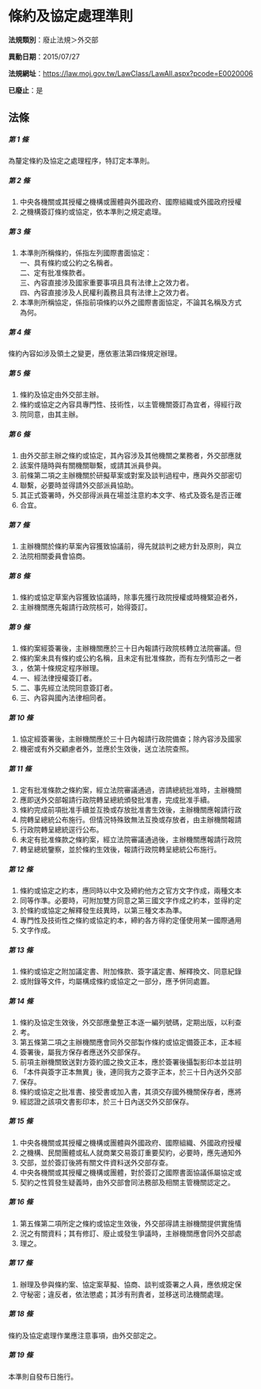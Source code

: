 # 條約及協定處理準則

**法規類別**：廢止法規＞外交部

**異動日期**：2015/07/27  

**法規網址**：https://law.moj.gov.tw/LawClass/LawAll.aspx?pcode=E0020006

**已廢止**：是



## 法條
##### 第 1 條
為釐定條約及協定之處理程序，特訂定本準則。

##### 第 2 條
1. 中央各機關或其授權之機構或團體與外國政府、國際組織或外國政府授權
1. 之機構簽訂條約或協定，依本準則之規定處理。

##### 第 3 條
1. 本準則所稱條約，係指左列國際書面協定：  
一、具有條約或公約之名稱者。  
二、定有批准條款者。  
三、內容直接涉及國家重要事項且具有法律上之效力者。  
四、內容直接涉及人民權利義務且具有法律上之效力者。
1. 本準則所稱協定，係指前項條約以外之國際書面協定，不論其名稱及方式  
為何。

##### 第 4 條
條約內容如涉及領土之變更，應依憲法第四條規定辦理。

##### 第 5 條
1. 條約及協定由外交部主辦。
1. 條約或協定之內容具專門性、技術性，以主管機關簽訂為宜者，得經行政
1. 院同意，由其主辦。

##### 第 6 條
1. 由外交部主辦之條約或協定，其內容涉及其他機關之業務者，外交部應就
1. 該案件隨時與有關機關聯繫，或請其派員參與。
1. 前條第二項之主辦機關於研擬草案或對案及談判過程中，應與外交部密切
1. 聯繫，必要時並得請外交部派員協助。
1. 其正式簽署時，外交部得派員在場並注意約本文字、格式及簽名是否正確
1. 合宜。

##### 第 7 條
1. 主辦機關於條約草案內容獲致協議前，得先就談判之總方針及原則，與立
1. 法院相關委員會協商。

##### 第 8 條
1. 條約或協定草案內容獲致協議時，除事先獲行政院授權或時機緊迫者外，
1. 主辦機關應先報請行政院核可，始得簽訂。

##### 第 9 條
1. 條約案經簽署後，主辦機關應於三十日內報請行政院核轉立法院審議。但
1. 條約案未具有條約或公約名稱，且未定有批准條款，而有左列情形之一者
1. ，依第十條規定程序辦理。
1. 一、經法律授權簽訂者。
1. 二、事先經立法院同意簽訂者。
1. 三、內容與國內法律相同者。

##### 第 10 條
1. 協定經簽署後，主辦機關應於三十日內報請行政院備查；除內容涉及國家
1. 機密或有外交顧慮者外，並應於生效後，送立法院查照。

##### 第 11 條
1. 定有批准條款之條約案，經立法院審議通過，咨請總統批准時，主辦機關
1. 應即送外交部報請行政院轉呈總統頒發批准書，完成批准手續。 
1. 條約完成前項批准手續並互換或存放批准書生效後，主辦機關應報請行政
1. 院轉呈總統公布施行。但情況特殊致無法互換或存放者，由主辦機關報請
1. 行政院轉呈總統逕行公布。 
1. 未定有批准條款之條約案，經立法院審議通過後，主辦機關應報請行政院
1. 轉呈總統鑒察，並於條約生效後，報請行政院轉呈總統公布施行。

##### 第 12 條
1. 條約或協定之約本，應同時以中文及締約他方之官方文字作成，兩種文本
1. 同等作準。必要時，可附加雙方同意之第三國文字作成之約本，並得約定
1. 於條約或協定之解釋發生歧異時，以第三種文本為準。
1. 專門性及技術性之條約或協定約本，締約各方得約定僅使用某一國際通用
1. 文字作成。

##### 第 13 條
1. 條約或協定之附加議定書、附加條款、簽字議定書、解釋換文、同意紀錄
1. 或附錄等文件，均屬構成條約或協定之一部分，應予併同處置。

##### 第 14 條
1. 條約及協定生效後，外交部應彙整正本逐一編列號碼，定期出版，以利查
1. 考。
1. 第五條第二項之主辦機關應會同外交部製作條約或協定備簽正本，正本經
1. 簽署後，屬我方保存者應送外交部保存。
1. 前項主辦機關致送對方簽約國之換文正本，應於簽署後攝製影印本並註明
1. 「本件與簽字正本無異」後，連同我方之簽字正本，於三十日內送外交部
1. 保存。
1. 條約或協定之批准書、接受書或加入書，其須交存國外機關保存者，應將
1. 經認證之該項文書影印本，於三十日內送交外交部保存。

##### 第 15 條
1. 中央各機關或其授權之機構或團體與外國政府、國際組織、外國政府授權
1. 之機構、民間團體或私人就商業交易簽訂重要契約，必要時，應先通知外
1. 交部，並於簽訂後將有關文件資料送外交部存查。
1. 中央各機關或其授權之機構或團體，對於簽訂之國際書面協議係屬協定或
1. 契約之性質發生疑義時，由外交部會同法務部及相關主管機關認定之。

##### 第 16 條
1. 第五條第二項所定之條約或協定生效後，外交部得請主辦機關提供實施情
1. 況之有關資料；其有修訂、廢止或發生爭議時，主辦機關應會同外交部處
1. 理之。

##### 第 17 條
1. 辦理及參與條約案、協定案草擬、協商、談判或簽署之人員，應依規定保
1. 守秘密；違反者，依法懲處；其涉有刑責者，並移送司法機關處理。

##### 第 18 條
條約及協定處理作業應注意事項，由外交部定之。

##### 第 19 條
本準則自發布日施行。


